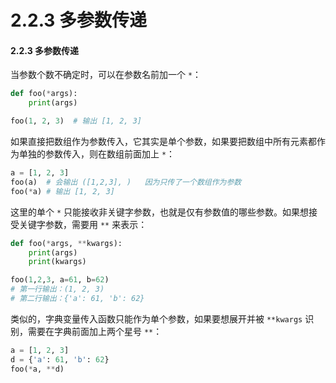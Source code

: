 # 2.2.3 多参数传递

#### 2.2.3 多参数传递

当参数个数不确定时，可以在参数名前加一个 `*`：

```python
def foo(*args):
	print(args)

foo(1, 2, 3)  # 输出 [1, 2, 3]
```

如果直接把数组作为参数传入，它其实是单个参数，如果要把数组中所有元素都作为单独的参数传入，则在数组前面加上 `*`：

```python
a = [1, 2, 3]    
foo(a)  # 会输出 ([1,2,3], )   因为只传了一个数组作为参数
foo(*a) # 输出 [1, 2, 3]
```

这里的单个 `*` 只能接收非关键字参数，也就是仅有参数值的哪些参数。如果想接受关键字参数，需要用 `**` 来表示：

```python
def foo(*args, **kwargs):
	print(args)
	print(kwargs)

foo(1,2,3, a=61, b=62)
# 第一行输出：(1, 2, 3)
# 第二行输出：{'a': 61, 'b': 62}
```

类似的，字典变量传入函数只能作为单个参数，如果要想展开并被 `**kwargs` 识别，需要在字典前面加上两个星号 `**`：

```python
a = [1, 2, 3]
d = {'a': 61, 'b': 62}
foo(*a, **d)
```